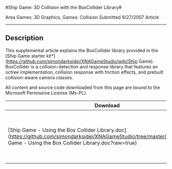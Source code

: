 
#Ship Game: 3D Collision with the BoxCollider Library#

Area
Games: 3D Graphics, Games: Collision
Submitted
9/27/2007
Article

---

## Description

This supplemental article explains the BoxCollider library provided in the [Ship Game starter kit*](https://github.com/simondarksidej/XNAGameStudio/wiki/Ship Game). BoxCollider is a collision-detection and response library that features an octree implementation, collision response with friction effects, and prebuilt collision-aware camera classes.


All content and source code downloaded from this page are bound to the Microsoft Permissive License (Ms-PL).


Download | Size | Description
---|---|---|
[Ship Game - Using the Box Collider Library.doc](https://github.com/simondarksidej/XNAGameStudio/tree/master/Documents/Ship Game - Using the Box Collider Library.doc?raw=true) | 0.11MB | This article explains the BoxCollider library provided in the Ship game starter kit.